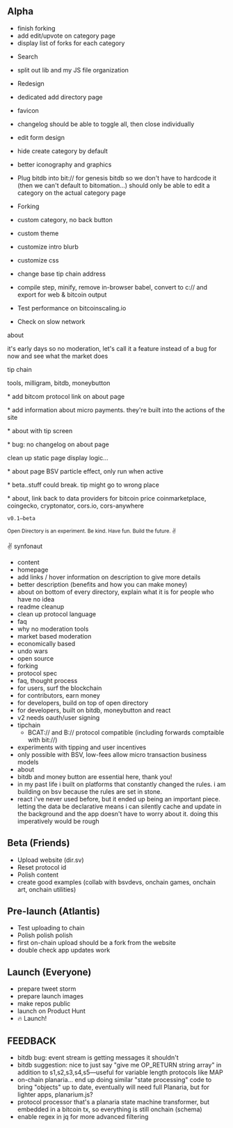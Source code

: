 ## Alpha

* finish forking
* add edit/upvote on category page
* display list of forks for each category
- Search


* split out lib and my JS file organization

- Redesign
 - dedicated add directory page
 - favicon
 - changelog should be able to toggle all, then close individually
 - edit form design
 - hide create category by default
 - better iconography and graphics

- Plug bitdb into bit:// for genesis bitdb so we don't have to hardcode it (then we can't default to bitomation...)
should only be able to edit a category on the actual category page

- Forking
 - custom category, no back button
 - custom theme
 - customize intro blurb
 - customize css
 - change base tip chain address

- compile step, minify, remove in-browser babel, convert to c:// and export for web & bitcoin output

- Test performance on bitcoinscaling.io
- Check on slow network

about
    <p>it's early days so no moderation, let's call it a feature instead of a bug for now and see what the market does</p>
    <p>tip chain</p>
    <p>tools, milligram, bitdb, moneybutton</p>
    <p>* add bitcom protocol link on about page</p>
    <p>* add information about micro payments. they're built into the actions of the site</p>
    <p>* about with tip screen</p>
    <p>* bug: no changelog on about page</p>
    <p>clean up static page display logic...</p>
    <p>* about page BSV particle effect, only run when active</p>
    <p>* beta..stuff could break. tip might go to wrong place</p>
    <p>* about, link back to data providers for bitcoin price coinmarketplace, coingecko, cryptonator, cors.io, cors-anywhere</p>
     <p><code>v0.1—beta</code> </p>
    <p><small>Open Directory is an experiment. Be kind. Have fun. Build the future. ✌️</small></p>
    <p>✌️ synfonaut</p>


- content
 - homepage
  - add links / hover information on description to give more details
  - better description (benefits and how you can make money)
 - about on bottom of every directory, explain what it is for people who have no idea
 - readme cleanup
 - clean up protocol language
 - faq
  - why no moderation tools
   - market based moderation
  - economically based
  - undo wars
  - open source
  - forking
  - protocol spec
  - faq, thought process
  - for users, surf the blockchain
  - for contributors, earn money
  - for developers, build on top of open directory
  - for developers, built on bitdb, moneybutton and react
  - v2 needs oauth/user signing
  - tipchain
    - BCAT:// and B:// protocol compatible (including forwards comptaible with bit://)
  - experiments with tipping and user incentives
  - only possible with BSV, low-fees allow micro transaction business models
 - about
  - bitdb and money button are essential here, thank you!
  - in my past life i built on platforms that constantly changed the rules. i am building on bsv because the rules are set in stone.
  - react i've never used before, but it ended up being an important piece. letting the data be declarative means i can silently cache and update in the background and the app doesn't have to worry about it. doing this imperatively would be rough


## Beta (Friends)
- Upload website (dir.sv)
- Reset protocol id
- Polish content
- create good examples (collab with bsvdevs, onchain games, onchain art, onchain utilities)

## Pre-launch (Atlantis)
- Test uploading to chain
- Polish polish polish
- first on-chain upload should be a fork from the website
- double check app updates work

## Launch (Everyone)
- prepare tweet storm
- prepare launch images
- make repos public
- launch on Product Hunt
- 🔥 Launch!

## FEEDBACK
* bitdb bug: event stream is getting messages it shouldn't
* bitdb suggestion: nice to just say "give me OP_RETURN string array" in addition to s1,s2,s3,s4,s5—useful for variable length protocols like MAP
* on-chain planaria... end up doing similar "state processing" code to bring "objects" up to date, eventually will need full Planaria, but for lighter apps, planarium.js?
* protocol processor that's a planaria state machine transformer, but embedded in a bitcoin tx, so everything is still onchain (schema)
* enable regex in jq for more advanced filtering

